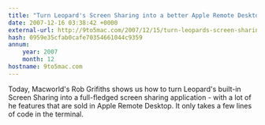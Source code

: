 ```yaml
---
title: "Turn Leopard's Screen Sharing into a better Apple Remote Desktop lite"
date: 2007-12-16 03:38:42 +0000
external-url: http://9to5mac.com/2007/12/15/turn-leopards-screen-sharing-into-a-better-apple-remote-desktop-lite/
hash: 0959e35cfab0cafe70354661044c9359
annum:
    year: 2007
    month: 12
hostname: 9to5mac.com
---
```


Today, Macworld's Rob Grifiths shows us how to turn Leopard's built-in Screen Sharing into a full-fledged screen sharing application - with a lot of he features that are sold in Apple Remote Desktop. It only takes a few lines of code in the terminal.
